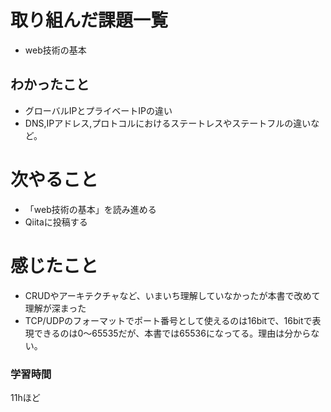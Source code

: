 # 取り組んだ課題一覧
-  web技術の基本
## わかったこと
- グローバルIPとプライベートIPの違い
- DNS,IPアドレス,プロトコルにおけるステートレスやステートフルの違いなど。
# 次やること
- 「web技術の基本」を読み進める
- Qiitaに投稿する

# 感じたこと
- CRUDやアーキテクチャなど、いまいち理解していなかったが本書で改めて理解が深まった
- TCP/UDPのフォーマットでポート番号として使えるのは16bitで、16bitで表現できるのは0〜65535だが、本書では65536になってる。理由は分からない。
### 学習時間
11hほど
